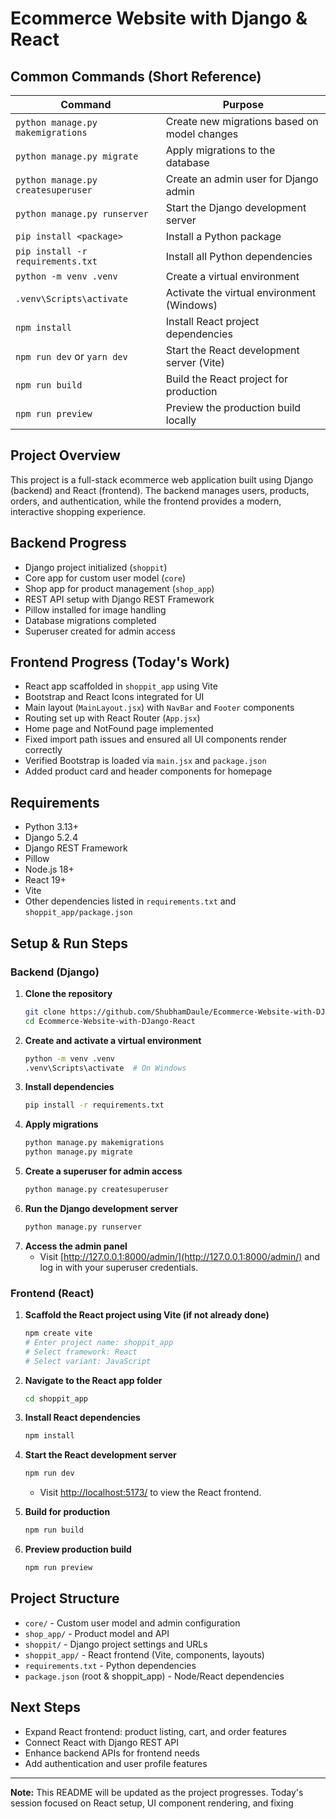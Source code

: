 # Ecommerce Website with Django & React

## Common Commands (Short Reference)
| Command | Purpose |
|--------|---------|
| `python manage.py makemigrations` | Create new migrations based on model changes |
| `python manage.py migrate` | Apply migrations to the database |
| `python manage.py createsuperuser` | Create an admin user for Django admin |
| `python manage.py runserver` | Start the Django development server |
| `pip install <package>` | Install a Python package |
| `pip install -r requirements.txt` | Install all Python dependencies |
| `python -m venv .venv` | Create a virtual environment |
| `.venv\Scripts\activate` | Activate the virtual environment (Windows) |
| `npm install` | Install React project dependencies |
| `npm run dev` or `yarn dev` | Start the React development server (Vite) |
| `npm run build` | Build the React project for production |
| `npm run preview` | Preview the production build locally |

## Project Overview
This project is a full-stack ecommerce web application built using Django (backend) and React (frontend). The backend manages users, products, orders, and authentication, while the frontend provides a modern, interactive shopping experience.

## Backend Progress
- Django project initialized (`shoppit`)
- Core app for custom user model (`core`)
- Shop app for product management (`shop_app`)
- REST API setup with Django REST Framework
- Pillow installed for image handling
- Database migrations completed
- Superuser created for admin access

## Frontend Progress (Today's Work)
- React app scaffolded in `shoppit_app` using Vite
- Bootstrap and React Icons integrated for UI
- Main layout (`MainLayout.jsx`) with `NavBar` and `Footer` components
- Routing set up with React Router (`App.jsx`)
- Home page and NotFound page implemented
- Fixed import path issues and ensured all UI components render correctly
- Verified Bootstrap is loaded via `main.jsx` and `package.json`
- Added product card and header components for homepage

## Requirements
- Python 3.13+
- Django 5.2.4
- Django REST Framework
- Pillow
- Node.js 18+
- React 19+
- Vite
- Other dependencies listed in `requirements.txt` and `shoppit_app/package.json`

## Setup & Run Steps

### Backend (Django)
1. **Clone the repository**
   ```sh
   git clone https://github.com/ShubhamDaule/Ecommerce-Website-with-DJango-React.git
   cd Ecommerce-Website-with-DJango-React
   ```
2. **Create and activate a virtual environment**
   ```sh
   python -m venv .venv
   .venv\Scripts\activate  # On Windows
   ```
3. **Install dependencies**
   ```sh
   pip install -r requirements.txt
   ```
4. **Apply migrations**
   ```sh
   python manage.py makemigrations
   python manage.py migrate
   ```
5. **Create a superuser for admin access**
   ```sh
   python manage.py createsuperuser
   ```
6. **Run the Django development server**
   ```sh
   python manage.py runserver
   ```
7. **Access the admin panel**
   - Visit [http://127.0.0.1:8000/admin/](http://127.0.0.1:8000/admin/) and log in with your superuser credentials.

### Frontend (React)
1. **Scaffold the React project using Vite (if not already done)**
   ```sh
   npm create vite
   # Enter project name: shoppit_app
   # Select framework: React
   # Select variant: JavaScript
   ```
2. **Navigate to the React app folder**
   ```sh
   cd shoppit_app
   ```
3. **Install React dependencies**
   ```sh
   npm install
   ```
4. **Start the React development server**
   ```sh
   npm run dev
   ```
   - Visit [http://localhost:5173/](http://localhost:5173/) to view the React frontend.

5. **Build for production**
   ```sh
   npm run build
   ```
6. **Preview production build**
   ```sh
   npm run preview
   ```

## Project Structure
- `core/` - Custom user model and admin configuration
- `shop_app/` - Product model and API
- `shoppit/` - Django project settings and URLs
- `shoppit_app/` - React frontend (Vite, components, layouts)
- `requirements.txt` - Python dependencies
- `package.json` (root & shoppit_app) - Node/React dependencies

## Next Steps
- Expand React frontend: product listing, cart, and order features
- Connect React with Django REST API
- Enhance backend APIs for frontend needs
- Add authentication and user profile features

---

**Note:** This README will be updated as the project progresses. Today's session focused on React setup, UI component rendering, and fixing